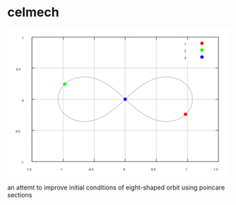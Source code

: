 # celmech


![](./docs/img/orbit.svg)

an attemt to improve initial conditions of eight-shaped orbit using poincare sections

